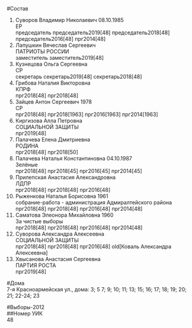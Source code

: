 #Состав  
1. Суворов Владимир Николаевич 08.10.1985  
    ЕР  
    председатель председатель2019[48] председатель2018[48] председатель2016[48] прг2014[48]  
2. Лапушкин Вячеслав Сергеевич  
    ПАТРИОТЫ РОССИИ  
    заместитель заместитель2019[48]  
3. Кузнецова Ольга Сергеевна  
    СР  
    секретарь секретарь2019[48] секретарь2018[48]  
4. Грибова Наталия Викторовна  
    КПРФ  
    прг2018[48] прг2018[48]  
5. Зайцев Антон Сергеевич 1978  
    СР  
    прг2018[48] прг2018[1963] прг2016[1963] прг2014[1963]  
6. Киргизова Алла Петровна  
    СОЦИАЛЬНОЙ ЗАЩИТЫ  
    прг2019[48]  
7. Палачева Елена Дмитриевна  
    РОДИНА  
    прг2018[48] прг2018[50]  
8. Палачева Наталья Константиновна 04.10.1987  
    Зелёные  
    прг2018[48] прг2018[45] прг2016[45] прг2014[45]  
9. Прилепская Анастасия Александровна  
    ЛДПР  
    прг2018[48] прг2018[48] прг2016[48]  
10. Рыженкова Наталья Борисовна 1961  
    собрание-работа - администрация Адмиралтейского района  
    прг2018[48] прг2018[48] прг2016[48] прг2014[48]  
11. Саматова Элеонора Михайловна 1960  
    За чистые выборы  
    прг2018[48] прг2018[48] прг2016[48] прг2014[48]  
12. Суворова Александра Алексеевна  
    СОЦИАЛЬНОЙ ЗАЩИТЫ  
    прг2018[48] прг2018[48] прг2016[48] old[Коваль Александра Алексеевна]  
13. Хвысанова Анастасия Сергеевна  
    ПАРТИЯ РОСТА  
    прг2019[48]  
  
#Дома  
7-я Красноармейская ул., дома: 3; 5 7; 9; 10; 11; 13; 15; 16; 17; 18; 19; 20; 21; 22-24; 23  
  
#Выборы-2012  
##Номер УИК  
48  
